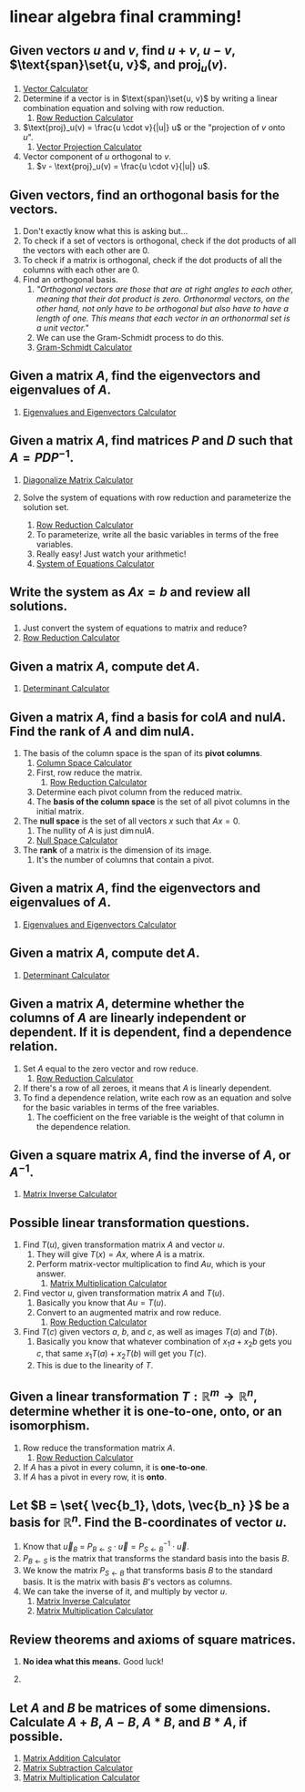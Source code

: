 # linear algebra final cramming!

## Given vectors $u$ and $v$, find $u + v$, $u - v$, $\text{span}\set{u, v}$, and $\text{proj}_u(v)$.

1. [Vector Calculator](https://www.emathhelp.net/en/calculators/linear-algebra/vector-calculator/)
2. Determine if a vector is in $\text{span}\set{u, v}$ by writing a linear combination equation and solving with row reduction.
   1. [Row Reduction Calculator](https://www.emathhelp.net/en/calculators/linear-algebra/reduced-row-echelon-form-rref-calculator/)
3. $\text{proj}_u(v) = \frac{u \cdot v}{|u|} u$ or the "projection of $v$ onto $u$".
   1. [Vector Projection Calculator](https://www.emathhelp.net/en/calculators/linear-algebra/vector-projection-calculator/)
4. Vector component of $u$ orthogonal to $v$.
   1. $v - \text{proj}_u(v) = \frac{u \cdot v}{|u|} u$.

## Given vectors, find an orthogonal basis for the vectors.

1. Don't exactly know what this is asking but...
2. To check if a set of vectors is orthogonal, check if the dot products of all the vectors with each other are $0$.
3. To check if a matrix is orthogonal, check if the dot products of all the columns with each other are $0$.
4. Find an orthogonal basis.
   1. *"Orthogonal vectors are those that are at right angles to each other, meaning that their dot product is zero. Orthonormal vectors, on the other hand, not only have to be orthogonal but also have to have a length of one. This means that each vector in an orthonormal set is a unit vector."*
   2. We can use the Gram-Schmidt process to do this.
   3. [Gram-Schmidt Calculator](https://www.emathhelp.net/en/calculators/linear-algebra/gram-schmidt-calculator/)

## Given a matrix $A$, find the eigenvectors and eigenvalues of $A$.

1. [Eigenvalues and Eigenvectors Calculator](https://www.emathhelp.net/en/calculators/linear-algebra/eigenvalue-and-eigenvector-calculator/)

## Given a matrix $A$, find matrices $P$ and $D$ such that $A = PDP^{-1}$.

1. [Diagonalize Matrix Calculator](https://www.emathhelp.net/en/calculators/linear-algebra/diagonalize-matrix-calculator/)

1. Solve the system of equations with row reduction and parameterize the solution set.
   1. [Row Reduction Calculator](https://www.emathhelp.net/en/calculators/linear-algebra/reduced-row-echelon-form-rref-calculator/)
   2. To parameterize, write all the basic variables in terms of the free variables.
   3. Really easy! Just watch your arithmetic!
   4. [System of Equations Calculator](https://matrixcalc.org/slu.html)

## Write the system as $Ax = b$ and review all solutions.

1. Just convert the system of equations to matrix and reduce?
2. [Row Reduction Calculator](https://www.emathhelp.net/en/calculators/linear-algebra/reduced-row-echelon-form-rref-calculator/)

## Given a matrix $A$, compute $\det A$.

1. [Determinant Calculator](https://www.emathhelp.net/en/calculators/linear-algebra/matrix-determinant-calculator/)

## Given a matrix $A$, find a basis for $\text{col}A$ and $\text{nul} A$. Find the rank of $A$ and $\dim \text{nul} A$.

1. The basis of the column space is the span of its **pivot columns**.
   1. [Column Space Calculator](https://www.emathhelp.net/en/calculators/linear-algebra/column-space-calculator/)
   2. First, row reduce the matrix.
      1. [Row Reduction Calculator](https://www.emathhelp.net/en/calculators/linear-algebra/reduced-row-echelon-form-rref-calculator/)
   3. Determine each pivot column from the reduced matrix.
   4. The **basis of the column space** is the set of all pivot columns in the initial matrix.
2. The **null space** is the set of all vectors $x$ such that $Ax = 0$.
   1. The nullity of $A$ is just $\dim \text{nul} A$.
   2. [Null Space Calculator](https://www.emathhelp.net/en/calculators/linear-algebra/null-space-calculator/)
3. The **rank** of a matrix is the dimension of its image.
   1. It's the number of columns that contain a pivot.

## Given a matrix $A$, find the eigenvectors and eigenvalues of $A$.

1. [Eigenvalues and Eigenvectors Calculator](https://www.emathhelp.net/en/calculators/linear-algebra/eigenvalue-and-eigenvector-calculator/)

## Given a matrix $A$, compute $\det A$.

1. [Determinant Calculator](https://www.emathhelp.net/en/calculators/linear-algebra/matrix-determinant-calculator/)

## Given a matrix $A$, determine whether the columns of $A$ are linearly independent or dependent. If it is dependent, find a dependence relation.

1. Set $A$ equal to the zero vector and row reduce.
   1. [Row Reduction Calculator](https://www.emathhelp.net/en/calculators/linear-algebra/reduced-row-echelon-form-rref-calculator/)
2. If there's a row of all zeroes, it means that $A$ is linearly dependent.
3. To find a dependence relation, write each row as an equation and solve for the basic variables in terms of the free variables. 
   1. The coefficient on the free variable is the weight of that column in the dependence relation.

## Given a square matrix $A$, find the inverse of $A$, or $A^{-1}$.

1. [Matrix Inverse Calculator](https://www.emathhelp.net/en/calculators/linear-algebra/inverse-of-matrix-calculator/)

## Possible linear transformation questions.
1. Find $T(u)$, given transformation matrix $A$ and vector $u$.
   1. They will give $T(x) = Ax$, where $A$ is a matrix.
   2. Perform matrix-vector multiplication to find $Au$, which is your answer.
      1. [Matrix Multiplication Calculator](https://www.emathhelp.net/en/calculators/linear-algebra/matrix-multiplication-calculator/)
2. Find vector $u$, given transformation matrix $A$ and $T(u)$.
   1. Basically you know that $Au = T(u)$.
   2. Convert to an augmented matrix and row reduce.
      1. [Row Reduction Calculator](https://www.emathhelp.net/en/calculators/linear-algebra/reduced-row-echelon-form-rref-calculator/)
3. Find $T(c)$ given vectors $a$, $b$, and $c$, as well as images $T(a)$ and $T(b)$.
   1. Basically you know that whatever combination of $x_1a + x_2b$ gets you $c$, that same $x_1T(a) + x_2T(b)$ will get you $T(c)$.
   2. This is due to the linearity of $T$.

## Given a linear transformation $T: \mathbb{R}^m \rightarrow \mathbb{R}^n$, determine whether it is one-to-one, onto, or an isomorphism.

1. Row reduce the transformation matrix $A$.
   1. [Row Reduction Calculator](https://www.emathhelp.net/en/calculators/linear-algebra/reduced-row-echelon-form-rref-calculator/)
2. If $A$ has a pivot in every column, it is **one-to-one**.
3. If $A$ has a pivot in every row, it is **onto**.

## Let $B = \set{ \vec{b_1}, \dots, \vec{b_n} }$ be a basis for $\mathbb{R}^n$. Find the B-coordinates of vector $u$.

1. Know that $\vec{u}_B$ = $P_{B \leftarrow S} \cdot \vec{u} = P_{S \leftarrow B}^{-1} \cdot \vec{u}$.
2. $P_{B \leftarrow S}$ is the matrix that transforms the standard basis into the basis $B$.
3. We know the matrix $P_{S \leftarrow B}$ that transforms basis $B$ to the standard basis. It is the matrix with basis $B$'s vectors as columns. 
4. We can take the inverse of it, and multiply by vector $u$.
   1. [Matrix Inverse Calculator](https://www.emathhelp.net/en/calculators/linear-algebra/inverse-of-matrix-calculator/)
   2. [Matrix Multiplication Calculator](https://www.emathhelp.net/en/calculators/linear-algebra/matrix-multiplication-calculator/)

## Review theorems and axioms of square matrices.

1. **No idea what this means.** Good luck!

1. 


## Let $A$ and $B$ be matrices of some dimensions. Calculate $A + B$, $A - B$, $A*B$, and $B*A$, if possible.

1. [Matrix Addition Calculator](https://www.emathhelp.net/en/calculators/linear-algebra/matrix-addition-calculator/)
2. [Matrix Subtraction Calculator](https://www.emathhelp.net/en/calculators/linear-algebra/matrix-subtraction-calculator/)
3. [Matrix Multiplication Calculator](https://www.emathhelp.net/en/calculators/linear-algebra/matrix-multiplication-calculator/)